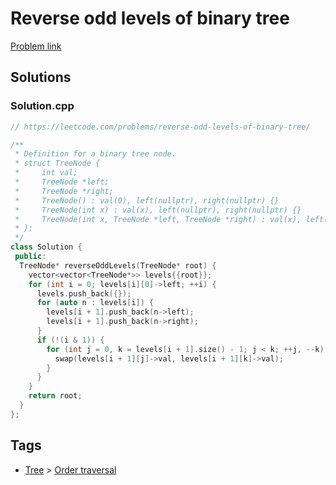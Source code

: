 # Reverse odd levels of binary tree

[Problem link](https://leetcode.com/problems/reverse-odd-levels-of-binary-tree/)

## Solutions


### Solution.cpp
```cpp
// https://leetcode.com/problems/reverse-odd-levels-of-binary-tree/

/**
 * Definition for a binary tree node.
 * struct TreeNode {
 *     int val;
 *     TreeNode *left;
 *     TreeNode *right;
 *     TreeNode() : val(0), left(nullptr), right(nullptr) {}
 *     TreeNode(int x) : val(x), left(nullptr), right(nullptr) {}
 *     TreeNode(int x, TreeNode *left, TreeNode *right) : val(x), left(left), right(right) {}
 * };
 */
class Solution {
 public:
  TreeNode* reverseOddLevels(TreeNode* root) {
    vector<vector<TreeNode*>> levels{{root}};
    for (int i = 0; levels[i][0]->left; ++i) {
      levels.push_back({});
      for (auto n : levels[i]) {
        levels[i + 1].push_back(n->left);
        levels[i + 1].push_back(n->right);
      }
      if (!(i & 1)) {
        for (int j = 0, k = levels[i + 1].size() - 1; j < k; ++j, --k) {
          swap(levels[i + 1][j]->val, levels[i + 1][k]->val);
        }
      }
    }
    return root;
  }
};
```
## Tags

* [Tree](/Collections/tree.md#tree) > [Order traversal](/Collections/tree.md#order-traversal)
